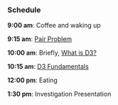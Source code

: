 ### Schedule

**9:00 am**: Coffee and waking up

**9:15 am**: [Pair Problem](pair.md)

**10:00 am**: Briefly, [What is D3?](what_is_d3.pdf)

**10:15 am**: [D3 Fundamentals](d3_fundamentals.md)

**12:00 pm**: Eating

**1:30 pm**: Investigation Presentation
